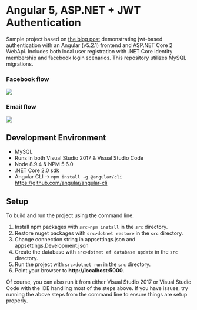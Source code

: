 # Angular 5, ASP.NET + JWT Authentication
Sample project based on <a href="https://fullstackmark.com/post/13/jwt-authentication-with-aspnet-core-2-web-api-angular-5-net-core-identity-and-facebook-login">the blog post</a> demonstrating jwt-based authentication with an Angular (v5.2.1) frontend and ASP.NET Core 2 WebApi. Includes both local user registration with .NET Core Identity membership and facebook login scenarios. This repository utilizes MySQL migrations. 

### Facebook flow
<img src="https://fullstackmark.com/img/posts/13/angular-spa-aspnet-core-web-api-authentication-with-facebook-login-flow.gif" />

### Email flow
<img src="https://fullstackmark.com/img/posts/13/angular-spa-aspnet-core-web-api-authentication-with-email-signup-flow.gif" />

## Development Environment
- MySQL
- Runs in both Visual Studio 2017 & Visual Studio Code
- Node 8.9.4 & NPM 5.6.0
- .NET Core 2.0 sdk
- Angular CLI -> `npm install -g @angular/cli` https://github.com/angular/angular-cli
 

## Setup
To build and run the project using the command line:
1. Install npm packages with `src>npm install` in the `src` directory.
2. Restore nuget packages with `src>dotnet restore` in the `src` directory.
3. Change connection string in appsettings.json and appsettings.Development.json
3. Create the database with `src>dotnet ef database update` in the `src` directory.
4. Run the project with `src>dotnet run` in the `src` directory.
5. Point your browser to **http://localhost:5000**.

Of course, you can also run it from either Visual Studio 2017 or Visual Studio Code with the IDE handling most of the steps above.  If you have issues, try running the above steps from the command line to ensure things are setup properly.

